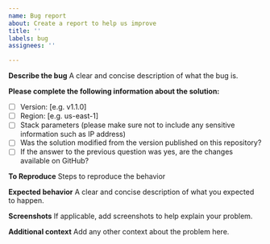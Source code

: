 ```yaml
---
name: Bug report
about: Create a report to help us improve
title: ''
labels: bug
assignees: ''

---
```


**Describe the bug**
A clear and concise description of what the bug is.

**Please complete the following information about the solution:**
- [ ] Version: [e.g. v1.1.0]
- [ ] Region: [e.g. us-east-1]
- [ ] Stack parameters (please make sure not to include any sensitive information such as IP address)
- [ ] Was the solution modified from the version published on this repository?
- [ ] If the answer to the previous question was yes, are the changes available on GitHub?

**To Reproduce**
Steps to reproduce the behavior

**Expected behavior**
A clear and concise description of what you expected to happen.

**Screenshots**
If applicable, add screenshots to help explain your problem.

**Additional context**
Add any other context about the problem here.
